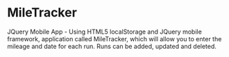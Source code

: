 # MileTracker
JQuery Mobile App - Using HTML5 localStorage and JQuery mobile framework, application called MileTracker, which will allow you to enter the mileage and date for each run. Runs can be added, updated and deleted.
